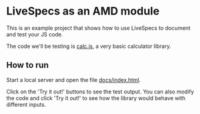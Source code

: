 # LiveSpecs as an AMD module
This is an example project that shows how to use LiveSpecs to document and test your JS code.

The code we'll be testing is [calc.js](https://github.com/alexishevia/LiveSpecs/blob/master/examples/amd/calc.js), a very basic calculator library.

## How to run
Start a local server and open the file [docs/index.html](https://github.com/alexishevia/LiveSpecs/blob/master/examples/amd/docs/index.html).

Click on the 'Try it out!' buttons to see the test output. You can also modify the code and click 'Try it out!' to see how the library would behave with different inputs.
